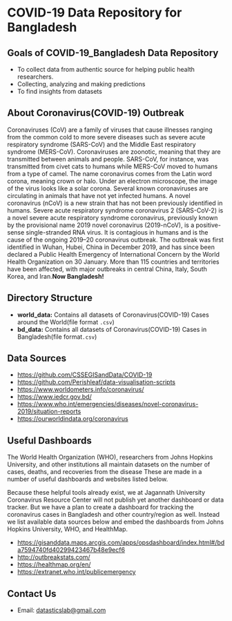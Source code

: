 # COVID-19 Data Repository for Bangladesh

## Goals of COVID-19_Bangladesh Data Repository
- To collect data from authentic source for helping public health researchers.
- Collecting, analyzing and making predictions 
- To find insights from datasets 

## About Coronavirus(COVID-19) Outbreak
Coronaviruses (CoV) are a family of viruses that cause illnesses ranging from the common cold to more severe diseases such as severe acute respiratory syndrome (SARS-CoV) and the Middle East respiratory syndrome (MERS-CoV). Coronaviruses are zoonotic, meaning that they are transmitted between animals and people. SARS-CoV, for instance, was transmitted from civet cats to humans while MERS-CoV moved to humans from a type of camel. The name coronavirus comes from the Latin word corona, meaning crown or halo. Under an electron microscope, the image of the virus looks like a solar corona. Several known coronaviruses are circulating in animals that have not yet infected humans. A novel coronavirus (nCoV) is a new strain that has not been previously identified in humans. Severe acute respiratory syndrome coronavirus 2 (SARS-CoV-2) is a novel severe acute respiratory syndrome coronavirus, previously known by the provisional name 2019 novel coronavirus (2019-nCoV), is a positive-sense single-stranded RNA virus. It is contagious in humans and is the cause of the ongoing 2019–20 coronavirus outbreak. The outbreak was first identified in Wuhan, Hubei, China in December 2019, and has since been declared a Public Health Emergency of International Concern by the World Health Organization on 30 January. More than 115 countries and territories have been affected, with major outbreaks in central China, Italy, South Korea, and Iran.**Now Bangladesh!**

## Directory Structure 
- **world_data:** Contains all datasets of Coronavirus(COVID-19) Cases around the World(file format `.csv`)
- **bd_data:** Contains all datasets of Coronavirus(COVID-19) Cases in Bangladesh(file format`.csv`)

## Data Sources 
-  https://github.com/CSSEGISandData/COVID-19
- https://github.com/Perishleaf/data-visualisation-scripts
- https://www.worldometers.info/coronavirus/
- https://www.iedcr.gov.bd/
- https://www.who.int/emergencies/diseases/novel-coronavirus-2019/situation-reports
- https://ourworldindata.org/coronavirus

## Useful Dashboards 
The World Health Organization (WHO), researchers from Johns Hopkins University, and other institutions all maintain datasets on the number of cases, deaths, and recoveries from the disease These are made in a number of useful dashboards and websites listed below.

Because these helpful tools already exist, we at Jagannath University Coronavirus Resource Center will not publish yet another dashboard or data tracker. But we have a plan to create a dashboard for tracking the coronavirus cases in Bangladesh and other country/region as well. Instead we list available data sources below and embed the dashboards from Johns Hopkins University, WHO, and HealthMap.
- https://gisanddata.maps.arcgis.com/apps/opsdashboard/index.html#/bda7594740fd40299423467b48e9ecf6
- http://outbreakstats.com/
- https://healthmap.org/en/
- https://extranet.who.int/publicemergency


## Contact Us 
- Email: datasticslab@gmail.com
